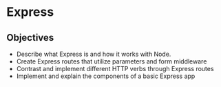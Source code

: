 # Express

## Objectives

* Describe what Express is and how it works with Node.
* Create Express routes that utilize parameters and form middleware
* Contrast and implement different HTTP verbs through Express routes
* Implement and explain the components of a basic Express app
